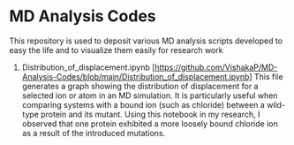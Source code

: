 # MD Analysis Codes
This repository is used to deposit various MD analysis scripts developed to easy the life and to visualize them easily for research work

1. Distribution_of_displacement.ipynb [https://github.com/VishakaP/MD-Analysis-Codes/blob/main/Distribution_of_displacement.ipynb]
This file generates a graph showing the distribution of displacement for a selected ion or atom in an MD simulation. It is particularly useful when comparing systems with a bound ion (such as chloride) between a wild-type protein and its mutant. Using this notebook in my research, I observed that one protein exhibited a more loosely bound chloride ion as a result of the introduced mutations.

